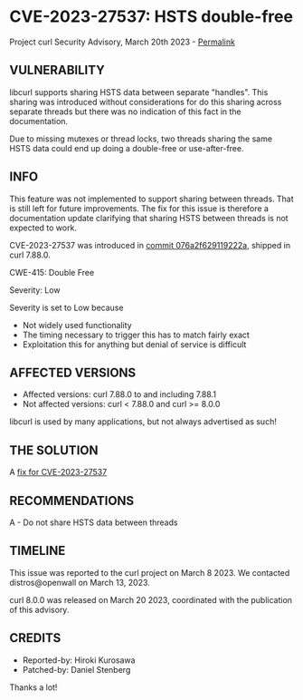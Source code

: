CVE-2023-27537: HSTS double-free
================================

Project curl Security Advisory, March 20th 2023 -
[Permalink](https://curl.se/docs/CVE-2023-27537.html)

VULNERABILITY
-------------

libcurl supports sharing HSTS data between separate "handles". This sharing was
introduced without considerations for do this sharing across separate threads
but there was no indication of this fact in the documentation.

Due to missing mutexes or thread locks, two threads sharing the same HSTS data
could end up doing a double-free or use-after-free.

INFO
----

This feature was not implemented to support sharing between threads. That is
still left for future improvements. The fix for this issue is therefore a
documentation update clarifying that sharing HSTS between threads is not
expected to work.

CVE-2023-27537 was introduced in [commit
076a2f629119222a](https://github.com/curl/curl/commit/076a2f629119222a), shipped
in curl 7.88.0.

CWE-415: Double Free

Severity: Low

Severity is set to Low because

 - Not widely used functionality
 - The timing necessary to trigger this has to match fairly exact
 - Exploitation this for anything but denial of service is difficult

AFFECTED VERSIONS
-----------------

- Affected versions: curl 7.88.0 to and including 7.88.1
- Not affected versions: curl < 7.88.0 and curl >= 8.0.0

libcurl is used by many applications, but not always advertised as such!

THE SOLUTION
------------

A [fix for CVE-2023-27537](https://github.com/curl/curl/commit/dca4cdf071be0)

RECOMMENDATIONS
--------------

 A - Do not share HSTS data between threads

TIMELINE
--------

This issue was reported to the curl project on March 8 2023. We contacted
distros@openwall on March 13, 2023.

curl 8.0.0 was released on March 20 2023, coordinated with the publication of
this advisory.

CREDITS
-------

- Reported-by: Hiroki Kurosawa
- Patched-by: Daniel Stenberg

Thanks a lot!
